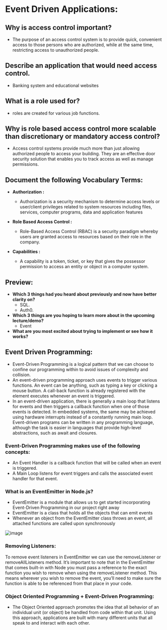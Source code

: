 # Event Driven Applications:

## Why is access control important?
- The purpose of an access control system is to provide quick, convenient access to those persons who are authorized, while at the same time, restricting access to unauthorized people.


## Describe an application that would need access control.
 - Banking system and educational websites

## What is a role used for?
-  roles are created for various job functions. 

## Why is role based access control more scalable than discretionary or mandatory access control?
- Access control systems provide much more than just allowing authorized people to access your building. They are an effective door security solution that enables you to track access as well as manage permissions.


## Document the following Vocabulary Terms:
- **Authorization :** 
  - Authorization is a security mechanism to determine access levels or user/client privileges related to system resources including files, services, computer programs, data and application features
  
- **Role Based Access Control :**
  - Role-Based Access Control (RBAC) is a security paradigm whereby users are granted access to resources based on their role in the company.

- **Capabilities :** 
  - A capability is a token, ticket, or key that gives the possessor permission to access an entity or object in a computer system.


## Preview:
- **Which 3 things had you heard about previously and now have better clarity on?**
  - SQL.
  - Auth0.
- **Which 3 things are you hoping to learn more about in the upcoming lecture/demo?**
  - Event
- **What are you most excited about trying to implement or see how it works?**


## Event Driven Programming:
- Event-Driven Programming is a logical pattern that we can choose to confine our programming within to avoid issues of complexity and collision.
- An event-driven programming approach uses events to trigger various functions. An event can be anything, such as typing a key or clicking a mouse button. A call-back function is already registered with the element executes whenever an event is triggered.
- In an event-driven application, there is generally a main loop that listens for events and then triggers a callback function when one of those events is detected. In embedded systems, the same may be achieved using hardware interrupts instead of a constantly running main loop. Event-driven programs can be written in any programming language, although the task is easier in languages that provide high-level abstractions, such as await and closures.


### Event-Driven Programming makes use of the following concepts:
 - An Event Handler is a callback function that will be called when an event is triggered.
 - A Main Loop listens for event triggers and calls the associated event handler for that event.


### What is an EventEmitter in Node.js?
 - EventEmitter is a module that allows us to get started incorporating Event-Driven Programming in our project right away
 - EventEmitter is a class that holds all the objects that can emit events
 - Whenever an object from the EventEmitter class throws an event, all attached functions are called upon synchronously


  ![image](https://user-images.githubusercontent.com/79833733/124988965-50ede580-e047-11eb-9a4b-222d73dda213.png)
  
### Removing Listeners:
  To remove event listeners in EventEmitter we can use the removeListener or removeAllListeners method. It’s important to note that in the EventEmitter that comes built-in with Node you must pass a reference to the exact function you wish to remove when using the removeListener method. This means wherever you wish to remove the event, you’ll need to make sure the function is able to be referenced from that place in your code.
  
  
### Object Oriented Programming + Event-Driven Programming:
  - The Object Oriented approach promotes the idea that all behavior of an individual unit (or object) be handled from code within that unit. Using this approach, applications are built with many different units that all speak to and interact with each other.
 

